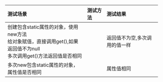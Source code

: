 | 测试场景  | 测试方法 | 测试结果  |
|:----------|:----------|:----------|
|创建包含static属性的对象，使用new方法<br>给对象赋值，直接调用get(),如果返回值不为null<br>多次调用get()方法返回值是否相同||返回值不为空,多次调用的值一样|
|多次new包含static属性的对象，属性值是否相同||属性值相同|